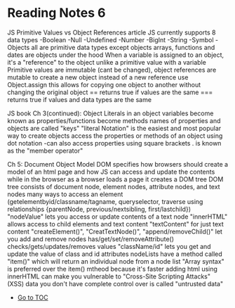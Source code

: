 # Reading Notes 6

JS Primitive Values vs Object References article
JS currently supports 8 data types
-Boolean
-Null
-Undefined
-Number
-BigInt
-String
-Symbol
-Objects
all are primitive data types except objects
arrays, functions and dates are objects under the hood
When a variable is assigned to an object, it's a "reference" to the object unlike a primitive value with a variable
Primitive values are immutable (cant be changed), object references are mutable
to create a new object instead of a new reference use Object.assign
this allows for copying one object to another without changing the original object
== returns true if values are the same
=== returns true if values and data types are the same


JS book
Ch 3(continued): Object Literals
in an object variables become known as properties/functions become methods
names of properties and objects are called "keys"
"literal Notation" is the easiest and most popular way to create objects
access the properties or methods of an object using dot notation
 -can also access properties using square brackets
. is known as the "member operator"

Ch 5: Document Object Model
DOM specifies how browsers should create a model of an html page and how JS can access and update the contents while in the browser
as a browser loads a page it creates a DOM tree
DOM tree consists of document node, element nodes, attribute nodes, and text nodes
many ways to access an element (getelementbyid/classname/tagname, queryselector, traverse using relationships {parentNode, previous/nextsibling, first/lastchild})
"nodeValue" lets you access or update contents of a text node
"innerHTML" allows access to child elements and text content
"textContent" for just text content
"createElement()", "CreatTextNode()", "append/removeChild()" let you add and remove nodes
has/get/set/removeAttribute() checks/gets/updates/removes values
"className/id" lets you get and update the value of class and id attributes
nodeLists have a  method called "item()" which will return an individual node from a node list
"Array syntax" is preferred over the item() mtheod because it's faster
adding html using innerHTML can make you vulnerable to "Cross-Site Scripting Attacks" (XSS)
data you don't have complete control over is called "untrusted data"



- [Go to TOC](README.md)
